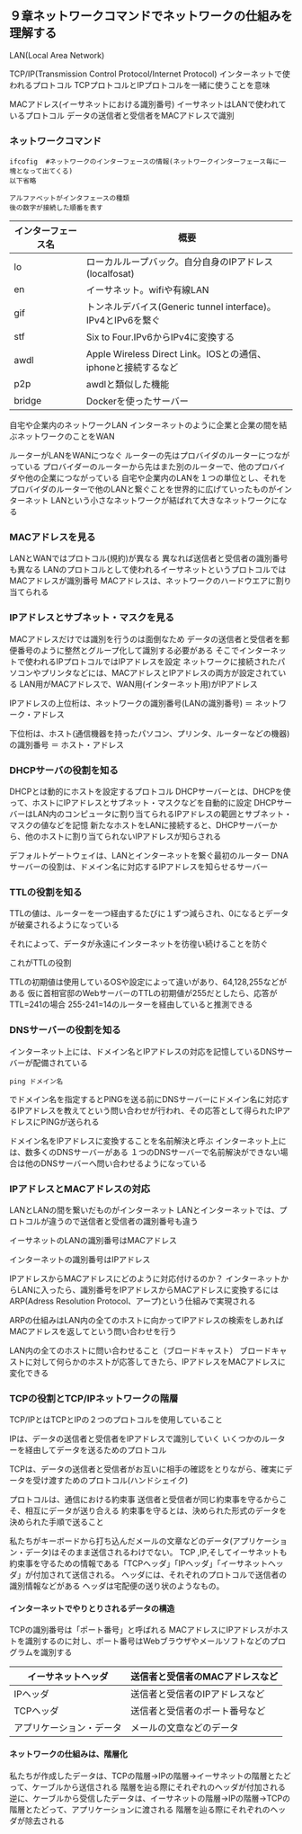 ## ９章ネットワークコマンドでネットワークの仕組みを理解する

LAN(Local Area Network)

TCP/IP(Transmission Control Protocol/Internet Protocol)
インターネットで使われるプロトコル
TCPプロトコルとIPプロトコルを一緒に使うことを意味

MACアドレス(イーサネットにおける識別番号)
イーサネットはLANで使われているプロトコル
データの送信者と受信者をMACアドレスで識別

### ネットワークコマンド

```
ifcofig  #ネットワークのインターフェースの情報(ネットワークインターフェース毎に一塊となって出てくる)
以下省略

アルファベットがインタフェースの種類
後の数字が接続した順番を表す
```

|インターフェース名|概要|
| ----| ---- |
|lo|ローカルループバック。自分自身のIPアドレス(localfosat)|
|en|イーサネット。wifiや有線LAN|
|gif|トンネルデバイス(Generic tunnel interface)。IPv4とIPv6を繋ぐ|
|stf|Six to Four.IPv6からIPv4に変換する|
|awdl|Apple Wireless Direct Link。IOSとの通信、iphoneと接続するなど|
|p2p|awdlと類似した機能|
|bridge|Dockerを使ったサーバー|


自宅や企業内のネットワークLAN
インターネットのように企業と企業の間を結ぶネットワークのことをWAN

ルーターがLANをWANにつなぐ
ルーターの先はプロバイダのルーターにつながっている
プロバイダーのルーターから先はまた別のルーターで、他のプロバイダや他の企業につながっている
自宅や企業内のLANを１つの単位とし、それをプロバイダのルーターで他のLANと繋ぐことを世界的に広げていったものがインターネット
LANという小さなネットワークが結ばれて大きなネットワークになる

### MACアドレスを見る
LANとWANではプロトコル(規約)が異なる
異なれば送信者と受信者の識別番号も異なる
LANのプロトコルとして使われるイーサネットというプロトコルではMACアドレスが識別番号
MACアドレスは、ネットワークのハードウエアに割り当てられる

### IPアドレスとサブネット・マスクを見る
MACアドレスだけでは識別を行うのは面倒なため
データの送信者と受信者を郵便番号のように整然とグループ化して識別する必要がある
そこでインターネットで使われるIPプロトコルではIPアドレスを設定
ネットワークに接続されたパソコンやプリンタなどには、MACアドレスとIPアドレスの両方が設定されている
LAN用がMACアドレスで、WAN用(インターネット用)がIPアドレス

IPアドレスの上位桁は、ネットワークの識別番号(LANの識別番号) ＝ ネットワーク・アドレス

下位桁は、ホスト(通信機器を持ったパソコン、プリンタ、ルーターなどの機器)の識別番号 ＝ ホスト・アドレス

### DHCPサーバの役割を知る
DHCPとは動的にホストを設定するプロトコル
DHCPサーバーとは、DHCPを使って、ホストにIPアドレスとサブネット・マスクなどを自動的に設定
DHCPサーバーはLAN内のコンピュータに割り当てられるIPアドレスの範囲とサブネット・マスクの値などを記憶
新たなホストをLANに接続すると、DHCPサーバーから、他のホストに割り当てられないIPアドレスが知らされる

デフォルトゲートウェイは、LANとインターネットを繋ぐ最初のルーター
DNAサーバーの役割は、ドメイン名に対応するIPアドレスを知らせるサーバー

### TTLの役割を知る
TTLの値は、ルーターを一つ経由するたびに１ずつ減らされ、0になるとデータが破棄されるようになっている

それによって、データが永遠にインターネットを彷徨い続けることを防ぐ

これがTTLの役割

TTLの初期値は使用しているOSや設定によって違いがあり、64,128,255などがある
仮に首相官邸のWebサーバーのTTLの初期値が255だとしたら、応答がTTL=241の場合
255-241=14のルーターを経由していると推測できる

### DNSサーバーの役割を知る

インターネット上には、ドメイン名とIPアドレスの対応を記憶しているDNSサーバーが配備されている

```
ping ドメイン名
```

でドメイン名を指定するとPINGを送る前にDNSサーバーにドメイン名に対応するIPアドレスを教えてという問い合わせが行われ、その応答として得られたIPアドレスにPINGが送られる

ドメイン名をIPアドレスに変換することを名前解決と呼ぶ
インターネット上には、数多くのDNSサーバーがある
１つのDNSサーバーで名前解決ができない場合は他のDNSサーバーへ問い合わせるようになっている

### IPアドレスとMACアドレスの対応

LANとLANの間を繋いだものがインターネット
LANとインターネットでは、プロトコルが違うので送信者と受信者の識別番号も違う

イーサネットのLANの識別番号はMACアドレス

インターネットの識別番号はIPアドレス

IPアドレスからMACアドレスにどのように対応付けるのか？
インターネットからLANに入ったら、識別番号をIPアドレスからMACアドレスに変換するにはARP(Adress Resolution Protocol、アープ)という仕組みで実現される

ARPの仕組みはLAN内の全てのホストに向かってIPアドレスの検索をしあればMACアドレスを返してという問い合わせを行う

LAN内の全てのホストに問い合わせること（ブロードキャスト）
ブロードキャストに対して何らかのホストが応答してきたら、IPアドレスをMACアドレスに変化できる

### TCPの役割とTCP/IPネットワークの階層

TCP/IPとはTCPとIPの２つのプロトコルを使用していること

IPは、データの送信者と受信者をIPアドレスで識別していく
いくつかのルーターを経由してデータを送るためのプロトコル

TCPは、データの送信者と受信者がお互いに相手の確認をとりながら、確実にデータを受け渡すためのプロトコル(ハンドシェイク)

プロトコルは、通信における約束事
送信者と受信者が同じ約束事を守るからこそ、相互にデータが送り合える
約束事を守るとは、決められた形式のデータを決められた手順で送ること

私たちがキーボードから打ち込んだメールの文章などのデータ(アプリケーション・データ)はそのまま送信されるわけでない。
TCP ,IP,そしてイーサネットも約束事を守るための情報である「TCPヘッダ」「IPヘッダ」「イーサネットヘッダ」が付加されて送信される。
ヘッダには、それぞれのプロトコルで送信者の識別情報などがある
ヘッダは宅配便の送り状のようなもの。

#### インターネットでやりとりされるデータの構造
TCPの識別番号は「ポート番号」と呼ばれる
MACアドレスにIPアドレスがホストを識別するのに対し、ポート番号はWebブラウザやメールソフトなどのプログラムを識別する

|イーサネットヘッダ|送信者と受信者のMACアドレスなど|
| ---- | ----|
| IPヘッダ | 送信者と受信者のIPアドレスなど |
|TCPヘッダ|送信者と受信者のポート番号など|
|アプリケーション・データ|メールの文章などのデータ|

#### ネットワークの仕組みは、階層化
私たちが作成したデータは、TCPの階層→IPの階層→イーサネットの階層とたどって、ケーブルから送信される
階層を辿る際にそれぞれのヘッダが付加される
逆に、ケーブルから受信したデータは、イーサネットの階層→IPの階層→TCPの階層とたどって、アプリケーションに渡される
階層を辿る際にそれぞれのヘッダが除去される






